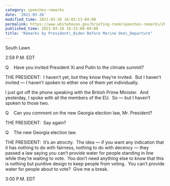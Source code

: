 ```yaml
---
category: speeches-remarks
date: '2021-03-26'
modified_time: 2021-03-26 16:03:13-04:00
permalink: https://www.whitehouse.gov/briefing-room/speeches-remarks/2021/03/26/remarks-by-president-biden-before-marine-one-departure/
published_time: 2021-03-26 16:15:00-04:00
title: "Remarks by President\_Biden Before Marine One\_Departure"
---
```

 
South Lawn

2:59 P.M. EDT

Q    Have you invited President Xi and Putin to the climate summit?

THE PRESIDENT:  I haven’t yet, but they know they’re invited.  But I
haven’t invited — I haven’t spoken to either one of them yet
individually. 

I just got off the phone speaking with the British Prime Minister.  And
yesterday, I spoke with all the members of the EU.  So — but I haven’t
spoken to those two.

Q    Can you comment on the new Georgia election law, Mr. President?

THE PRESIDENT:  Say again?

Q    The new Georgia election law.

THE PRESIDENT:  It’s an atrocity.  The idea — if you want any indication
that it has nothing to do with fairness, nothing to do with decency —
they passed a law saying you can’t provide water for people standing in
line while they’re waiting to vote.  You don’t need anything else to
know that this is nothing but punitive design to keep people from
voting.  You can’t provide water for people about to vote?  Give me a
break. 

3:00 P.M. EDT  
